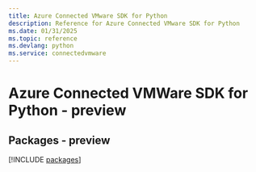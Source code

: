 ```yaml
---
title: Azure Connected VMware SDK for Python
description: Reference for Azure Connected VMware SDK for Python
ms.date: 01/31/2025
ms.topic: reference
ms.devlang: python
ms.service: connectedvmware
---
```

# Azure Connected VMWare SDK for Python - preview
## Packages - preview
[!INCLUDE [packages](connected-vmware-index.md)]